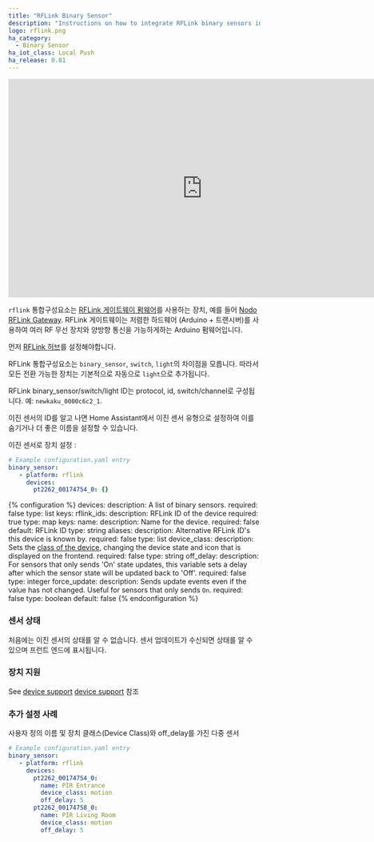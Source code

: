 ```yaml
---
title: "RFLink Binary Sensor"
description: "Instructions on how to integrate RFLink binary sensors into Home Assistant."
logo: rflink.png
ha_category:
  - Binary Sensor
ha_iot_class: Local Push
ha_release: 0.81
---
```


<div class='videoWrapper'>
<iframe width="776" height="437" src="https://www.youtube.com/embed/yR_o82oZADQ" frameborder="0" allow="accelerometer; autoplay; encrypted-media; gyroscope; picture-in-picture" allowfullscreen></iframe>
</div>

`rflink` 통합구성요소는 [RFLink 게이트웨이 펌웨어](http://www.nemcon.nl/blog2/)를 사용하는 장치, 예를 들어 [Nodo RFLink Gateway](https://www.nodo-shop.nl/nl/21-rflink-gateway). RFLink 게이트웨이는 저렴한 하드웨어 (Arduino + 트랜시버)를 사용하여 여러 RF 무선 장치와 양방향 통신을 가능하게하는 Arduino 펌웨어입니다.

먼저 [RFLink 허브](/integrations/rflink/)를 설정해야합니다.

RFLink 통합구성요소는 `binary_sensor`, `switch`, `light`의 차이점을 모릅니다. 따라서 모든 전환 가능한 장치는 기본적으로 자동으로 `light`으로 추가됩니다.

RFLink binary_sensor/switch/light ID는 protocol, id, switch/channel로 구성됩니다. 예: `newkaku_0000c6c2_1`.

이진 센서의 ID를 알고 나면 Home Assistant에서 이진 센서 유형으로 설정하여 이를 숨기거나 더 좋은 이름을 설정할 수 있습니다.

이진 센서로 장치 설정 :

```yaml
# Example configuration.yaml entry
binary_sensor:
   - platform: rflink
     devices:
       pt2262_00174754_0: {}
```

{% configuration %}
devices:
  description: A list of binary sensors.
  required: false
  type: list
  keys:
    rflink_ids:
      description: RFLink ID of the device
      required: true
      type: map
      keys:
        name:
          description: Name for the device.
          required: false
          default: RFLink ID
          type: string
        aliases:
          description: Alternative RFLink ID's this device is known by.
          required: false
          type: list
        device_class:
          description: Sets the [class of the device](/integrations/binary_sensor/), changing the device state and icon that is displayed on the frontend.
          required: false
          type: string
        off_delay:
          description: For sensors that only sends 'On' state updates, this variable sets a delay after which the sensor state will be updated back to 'Off'.
          required: false
          type: integer
        force_update:
          description: Sends update events even if the value has not changed. Useful for sensors that only sends `On`.
          required: false
          type: boolean
          default: false
{% endconfiguration %}

### 센서 상태

처음에는 이진 센서의 상태를 알 수 없습니다. 센서 업데이트가 수신되면 상태를 알 수 있으며 프런트 엔드에 표시됩니다.

### 장치 지원

See [device support](/integrations/rflink/#device-support)
[device support](/integrations/rflink/#device-support) 참조

### 추가 설정 사례

사용자 정의 이름 및 장치 클래스(Device Class)와 off_delay를 가진 다중 센서

```yaml
# Example configuration.yaml entry
binary_sensor:
   - platform: rflink
     devices:
       pt2262_00174754_0:
         name: PIR Entrance
         device_class: motion
         off_delay: 5
       pt2262_00174758_0:
         name: PIR Living Room
         device_class: motion
         off_delay: 5
```
